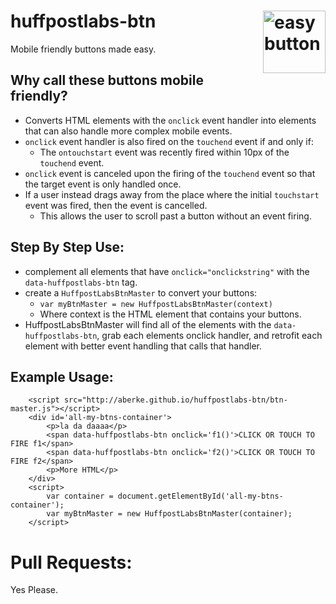 <img width='100px' src="https://lh6.ggpht.com/A-yid4qbc4wci0KS4jls8roFYv3lMkFXYlisLryRxHBzEIwmadqX3Lc6OZNocQkBXB0=w300"
 alt="easy button" align="right" />
huffpostlabs-btn
================

Mobile friendly buttons made easy.

Why call these buttons mobile friendly?
---
- Converts HTML elements with the ```onclick``` event handler into elements that can also handle more complex mobile events.
- ```onclick``` event handler is also fired on the ```touchend``` event if and only if:
	- The ```ontouchstart``` event was recently fired within 10px of the ```touchend``` event.
- ```onclick``` event is canceled upon the firing of the ```touchend``` event so that the target event is only handled once.
- If a user instead drags away from the place where the initial ```touchstart``` event was fired, then the event is cancelled.
	- This allows the user to scroll past a button without an event firing.

Step By Step Use:
---
- complement all elements that have ```onclick="onclickstring"``` with the ```data-huffpostlabs-btn``` tag.
- create a ```HuffpostLabsBtnMaster``` to convert your buttons: 
	- ```var myBtnMaster = new HuffpostLabsBtnMaster(context)``` 
	- Where context is the HTML element that contains your buttons.
- HuffpostLabsBtnMaster will find all of the elements with the ```data-huffpostlabs-btn```, grab each elements onclick handler, and retrofit each element with better event handling that calls that handler.

Example Usage:
---
```
	<script src="http://aberke.github.io/huffpostlabs-btn/btn-master.js"></script>
	<div id='all-my-btns-container'>
		<p>la da daaaa</p>
		<span data-huffpostlabs-btn onclick='f1()'>CLICK OR TOUCH TO FIRE f1</span>
		<span data-huffpostlabs-btn onclick='f2()'>CLICK OR TOUCH TO FIRE f2</span>
		<p>More HTML</p>
	</div>
	<script>
		var container = document.getElementById('all-my-btns-container');
		var myBtnMaster = new HuffpostLabsBtnMaster(container);
	</script>
```


Pull Requests:
===
Yes Please.


